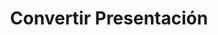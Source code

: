 ---
title: Convertir Presentación
type: docs
weight: 70
url: /es/androidjava/convert-presentation/
---